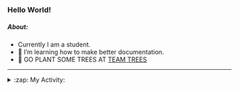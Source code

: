 ### Hello World!

##### About:
- Currently I am a student.
- 🌱 I’m learning how to make better documentation.
- 🌱 GO PLANT SOME TREES AT [TEAM TREES](https://teamtrees.org/)

---
<details>
  <summary>:zap: My Activity:</summary>
  
<!--START_SECTION:waka-->
![Code Time](http://img.shields.io/badge/Code%20Time-1%2C129%20hrs%2012%20mins-blue)

**I'm a Night 🦉** 

```text
🌞 Morning                1171 commits        ██░░░░░░░░░░░░░░░░░░░░░░░   08.44 % 
🌆 Daytime                5123 commits        █████████░░░░░░░░░░░░░░░░   36.94 % 
🌃 Evening                3964 commits        ███████░░░░░░░░░░░░░░░░░░   28.58 % 
🌙 Night                  3610 commits        ███████░░░░░░░░░░░░░░░░░░   26.03 % 
```
📅 **I'm Most Productive on Wednesday** 

```text
Monday                   2149 commits        ████░░░░░░░░░░░░░░░░░░░░░   15.50 % 
Tuesday                  1722 commits        ███░░░░░░░░░░░░░░░░░░░░░░   12.42 % 
Wednesday                3260 commits        ██████░░░░░░░░░░░░░░░░░░░   23.51 % 
Thursday                 1610 commits        ███░░░░░░░░░░░░░░░░░░░░░░   11.61 % 
Friday                   1341 commits        ██░░░░░░░░░░░░░░░░░░░░░░░   09.67 % 
Saturday                 1268 commits        ██░░░░░░░░░░░░░░░░░░░░░░░   09.14 % 
Sunday                   2518 commits        █████░░░░░░░░░░░░░░░░░░░░   18.16 % 
```


📊 **This Week I Spent My Time On** 

```text
🔥 Editors: 
VS Code                  6 hrs 40 mins       █████████████████████████   100.00 % 

🐱‍💻 Projects: 
praise                   5 hrs 13 mins       ████████████████████░░░░░   78.31 % 
discord-bot              1 hr 15 mins        █████░░░░░░░░░░░░░░░░░░░░   18.84 % 
CSF22                    11 mins             █░░░░░░░░░░░░░░░░░░░░░░░░   02.84 % 
```


 Last Updated on 24/05/2023 01:35:35 UTC
<!--END_SECTION:waka-->
</details>
